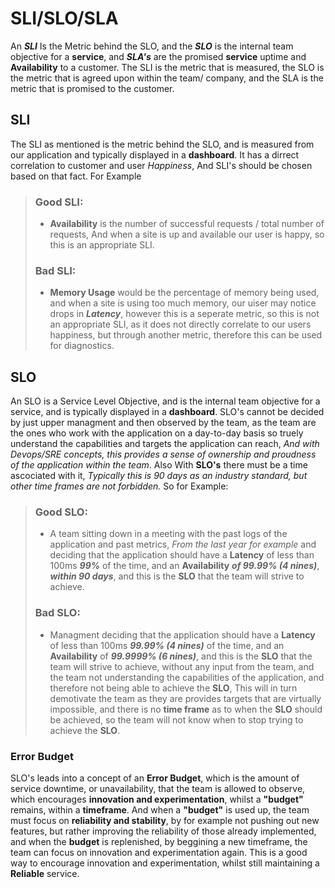 # SLI/SLO/SLA
An ***SLI*** Is the Metric behind the SLO, and the ***SLO*** is the internal team objective for a **service**, and ***SLA's*** are the promised **service** uptime and **Availability** to a customer. The SLI is the metric that is measured, the SLO is the metric that is agreed upon within the team/ company, and the SLA is the metric that is promised to the customer.

## SLI

The SLI as mentioned is the metric behind the SLO, and is measured from our application and typically displayed in a **dashboard**. 
It has a dirrect correlation to customer and user *Happiness*, And SLI's should be chosen based on that fact. For Example
> ### Good SLI:
> - **Availability** is the number of successful requests / total number of requests, And when a site is up and available our user is happy, so this is an appropriate SLI.
> ### Bad SLI:
>  - **Memory Usage** would be the percentage of memory being used, and when a site is using too much memory, our uiser may notice drops in ***Latency***, however this is a seperate metric, so this is not an appropriate SLI, as it does not directly correlate to our users happiness, but through another metric, therefore this can be used for diagnostics.

## SLO
An SLO is a Service Level Objective, and is the internal team objective for a service, and is typically displayed in a **dashboard**. SLO's cannot be decided by just upper managment and then observed by the team, as the team are the ones who work with the application on a day-to-day basis so truely understand the capabilities and targets the application can reach, *And with Devops/SRE concepts, this provides a sense of ownership and proudness of the application within the team*. Also With **SLO's** there must be a time ascociated with it, *Typically this is 90 days as an industry standard, but other time frames are not forbidden.* So for Example:
> ### Good SLO:
> - A team sitting down in a meeting with the past logs of the application and past metrics, *From the last year for example* and deciding that the application should have a **Latency** of less than 100ms ***99%*** of the time, and an **Availability** ***of 99.99% (4 nines)***, ***within 90 days***, and this is the **SLO** that the team will strive to achieve.
> ### Bad SLO:
> - Managment deciding that the application should have a **Latency** of less than 100ms ***99.99% (4 nines)*** of the time, and an **Availability** of ***99.9999% (6 nines)***, and this is the **SLO** that the team will strive to achieve, without any input from the team, and the team not understanding the capabilities of the application, and therefore not being able to achieve the **SLO**, This will in turn demotivate the team as they are provides targets that are virtually impossible, and there is no **time frame** as to when the **SLO** should be achieved, so the team will not know when to stop trying to achieve the **SLO**.

### Error Budget
SLO's leads into a concept of an **Error Budget**, which is the amount of service downtime, or unavailability, that the team is allowed to observe, which encourages **innovation and experimentation**, whilst a **"budget"** remains, within a **timeframe**. And when a **"budget"** is used up, the team must focus on **reliability and stability**, by for example not pushing out new features, but rather improving the reliability of those already implemented, and when the **budget** is replenished, by beggining a new timeframe, the team can focus on innovation and experimentation again. This is a good way to encourage innovation and experimentation, whilst still maintaining a **Reliable** service.